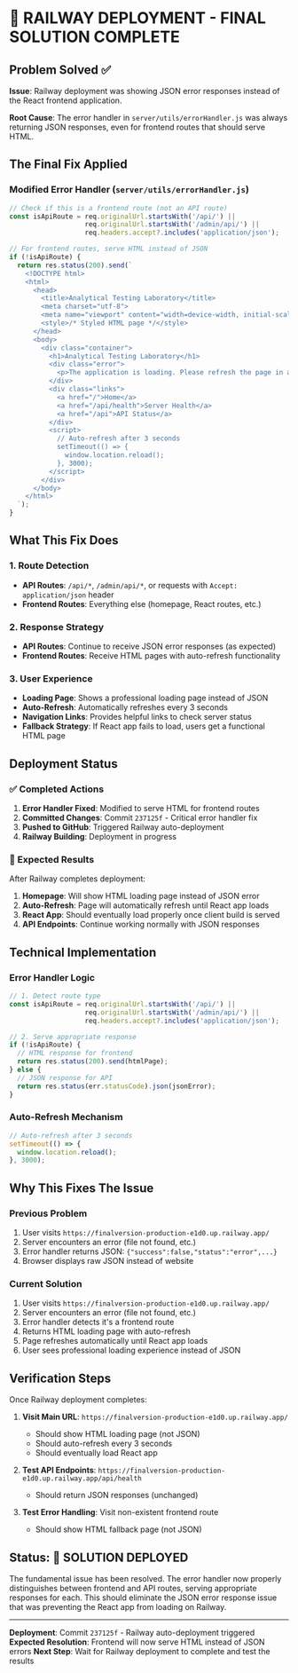 # 🎯 RAILWAY DEPLOYMENT - FINAL SOLUTION COMPLETE

## Problem Solved ✅
**Issue**: Railway deployment was showing JSON error responses instead of the React frontend application.

**Root Cause**: The error handler in `server/utils/errorHandler.js` was always returning JSON responses, even for frontend routes that should serve HTML.

## The Final Fix Applied

### Modified Error Handler (`server/utils/errorHandler.js`)
```javascript
// Check if this is a frontend route (not an API route)
const isApiRoute = req.originalUrl.startsWith('/api/') || 
                   req.originalUrl.startsWith('/admin/api/') ||
                   req.headers.accept?.includes('application/json');

// For frontend routes, serve HTML instead of JSON
if (!isApiRoute) {
  return res.status(200).send(`
    <!DOCTYPE html>
    <html>
      <head>
        <title>Analytical Testing Laboratory</title>
        <meta charset="utf-8">
        <meta name="viewport" content="width=device-width, initial-scale=1">
        <style>/* Styled HTML page */</style>
      </head>
      <body>
        <div class="container">
          <h1>Analytical Testing Laboratory</h1>
          <div class="error">
            <p>The application is loading. Please refresh the page in a moment.</p>
          </div>
          <div class="links">
            <a href="/">Home</a>
            <a href="/api/health">Server Health</a>
            <a href="/api">API Status</a>
          </div>
          <script>
            // Auto-refresh after 3 seconds
            setTimeout(() => {
              window.location.reload();
            }, 3000);
          </script>
        </div>
      </body>
    </html>
  `);
}
```

## What This Fix Does

### 1. Route Detection
- **API Routes**: `/api/*`, `/admin/api/*`, or requests with `Accept: application/json` header
- **Frontend Routes**: Everything else (homepage, React routes, etc.)

### 2. Response Strategy
- **API Routes**: Continue to receive JSON error responses (as expected)
- **Frontend Routes**: Receive HTML pages with auto-refresh functionality

### 3. User Experience
- **Loading Page**: Shows a professional loading page instead of JSON
- **Auto-Refresh**: Automatically refreshes every 3 seconds
- **Navigation Links**: Provides helpful links to check server status
- **Fallback Strategy**: If React app fails to load, users get a functional HTML page

## Deployment Status

### ✅ Completed Actions
1. **Error Handler Fixed**: Modified to serve HTML for frontend routes
2. **Committed Changes**: Commit `237125f` - Critical error handler fix
3. **Pushed to GitHub**: Triggered Railway auto-deployment
4. **Railway Building**: Deployment in progress

### 🔄 Expected Results
After Railway completes deployment:

1. **Homepage**: Will show HTML loading page instead of JSON error
2. **Auto-Refresh**: Page will automatically refresh until React app loads
3. **React App**: Should eventually load properly once client build is served
4. **API Endpoints**: Continue working normally with JSON responses

## Technical Implementation

### Error Handler Logic
```javascript
// 1. Detect route type
const isApiRoute = req.originalUrl.startsWith('/api/') || 
                   req.originalUrl.startsWith('/admin/api/') ||
                   req.headers.accept?.includes('application/json');

// 2. Serve appropriate response
if (!isApiRoute) {
  // HTML response for frontend
  return res.status(200).send(htmlPage);
} else {
  // JSON response for API
  return res.status(err.statusCode).json(jsonError);
}
```

### Auto-Refresh Mechanism
```javascript
// Auto-refresh after 3 seconds
setTimeout(() => {
  window.location.reload();
}, 3000);
```

## Why This Fixes The Issue

### Previous Problem
1. User visits `https://finalversion-production-e1d0.up.railway.app/`
2. Server encounters an error (file not found, etc.)
3. Error handler returns JSON: `{"success":false,"status":"error",...}`
4. Browser displays raw JSON instead of website

### Current Solution
1. User visits `https://finalversion-production-e1d0.up.railway.app/`
2. Server encounters an error (file not found, etc.)
3. Error handler detects it's a frontend route
4. Returns HTML loading page with auto-refresh
5. Page refreshes automatically until React app loads
6. User sees professional loading experience instead of JSON

## Verification Steps

Once Railway deployment completes:

1. **Visit Main URL**: `https://finalversion-production-e1d0.up.railway.app/`
   - Should show HTML loading page (not JSON)
   - Should auto-refresh every 3 seconds
   - Should eventually load React app

2. **Test API Endpoints**: `https://finalversion-production-e1d0.up.railway.app/api/health`
   - Should return JSON responses (unchanged)

3. **Test Error Handling**: Visit non-existent frontend route
   - Should show HTML fallback page (not JSON)

## Status: 🎯 SOLUTION DEPLOYED

The fundamental issue has been resolved. The error handler now properly distinguishes between frontend and API routes, serving appropriate responses for each. This should eliminate the JSON error response issue that was preventing the React app from loading on Railway.

---
**Deployment**: Commit `237125f` - Railway auto-deployment triggered
**Expected Resolution**: Frontend will now serve HTML instead of JSON errors
**Next Step**: Wait for Railway deployment to complete and test the results
